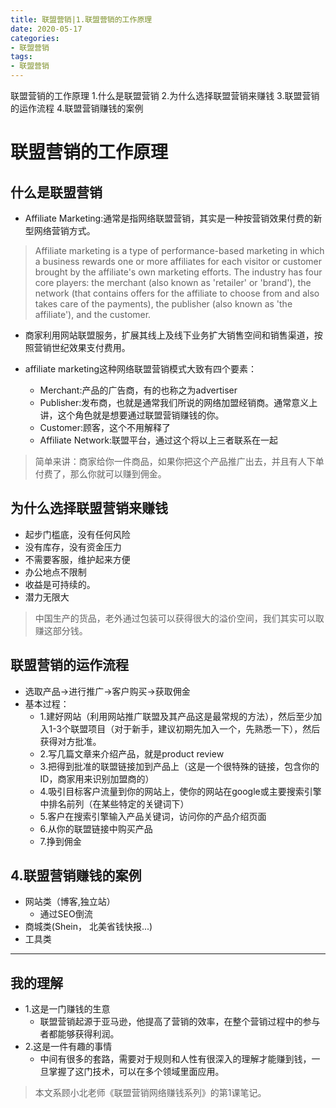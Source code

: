 ```yaml
---
title: 联盟营销|1.联盟营销的工作原理
date: 2020-05-17
categories:
- 联盟营销
tags:
- 联盟营销
---
```

联盟营销的工作原理
1.什么是联盟营销
2.为什么选择联盟营销来赚钱
3.联盟营销的运作流程
4.联盟营销赚钱的案例
<!-- more -->
# 联盟营销的工作原理
## 什么是联盟营销
- Affiliate Marketing:通常是指网络联盟营销，其实是一种按营销效果付费的新型网络营销方式。

>  Affiliate marketing is a type of performance-based marketing in which a business rewards one or more affiliates for each visitor or customer brought by the affiliate's own marketing efforts. The industry has four core players: the merchant (also known as 'retailer' or 'brand'), the network (that contains offers for the affiliate to choose from and also takes care of the payments), the publisher (also known as 'the affiliate'), and the customer.

- 商家利用网站联盟服务，扩展其线上及线下业务扩大销售空间和销售渠道，按照营销世纪效果支付费用。

- affiliate marketing这种网络联盟营销模式大致有四个要素：
    - Merchant:产品的广告商，有的也称之为advertiser
    - Publisher:发布商，也就是通常我们所说的网络加盟经销商。通常意义上讲，这个角色就是想要通过联盟营销赚钱的你。
    - Customer:顾客，这个不用解释了
    - Affiliate Network:联盟平台，通过这个将以上三者联系在一起

> 简单来讲：商家给你一件商品，如果你把这个产品推广出去，并且有人下单付费了，那么你就可以赚到佣金。

## 为什么选择联盟营销来赚钱
- 起步门槛底，没有任何风险
- 没有库存，没有资金压力
- 不需要客服，维护起来方便
- 办公地点不限制
- 收益是可持续的。
- 潜力无限大
> 中国生产的货品，老外通过包装可以获得很大的溢价空间，我们其实可以取赚这部分钱。

## 联盟营销的运作流程
- 选取产品->进行推广->客户购买->获取佣金
- 基本过程：
    - 1.建好网站（利用网站推广联盟及其产品这是最常规的方法），然后至少加入1-3个联盟项目（对于新手，建议初期先加入一个，先熟悉一下），然后获得对方批准。
    - 2.写几篇文章来介绍产品，就是product review
    - 3.把得到批准的联盟链接加到产品上（这是一个很特殊的链接，包含你的ID，商家用来识别加盟商的）
    - 4.吸引目标客户流量到你的网站上，使你的网站在google或主要搜索引擎中排名前列（在某些特定的关键词下）
    - 5.客户在搜索引擎输入产品关键词，访问你的产品介绍页面
    - 6.从你的联盟链接中购买产品
    - 7.挣到佣金

## 4.联盟营销赚钱的案例
- 网站类（博客,独立站）
    - 通过SEO倒流
- 商城类(Shein， 北美省钱快报...)
- 工具类

-----
## 我的理解
- 1.这是一门赚钱的生意
    - 联盟营销起源于亚马逊，他提高了营销的效率，在整个营销过程中的参与者都能够获得利润。
- 2.这是一件有趣的事情
    - 中间有很多的套路，需要对于规则和人性有很深入的理解才能赚到钱，一旦掌握了这门技术，可以在多个领域里面应用。

> 本文系顾小北老师《联盟营销网络赚钱系列》的第1课笔记。

